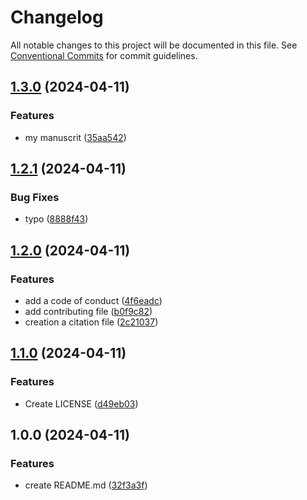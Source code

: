 # Changelog

All notable changes to this project will be documented in this file. See
[Conventional Commits](https://conventionalcommits.org) for commit guidelines.

## [1.3.0](https://github.com/thomasdenecker/quartoDemo/compare/v1.2.1...v1.3.0) (2024-04-11)


### Features

* my manuscrit ([35aa542](https://github.com/thomasdenecker/quartoDemo/commit/35aa54234bb0f19ee1f3aba522466d53a440362e))

## [1.2.1](https://github.com/thomasdenecker/quartoDemo/compare/v1.2.0...v1.2.1) (2024-04-11)


### Bug Fixes

* typo ([8888f43](https://github.com/thomasdenecker/quartoDemo/commit/8888f43eeabe28e88ba15901d95f1b2e79fb1049))

## [1.2.0](https://github.com/thomasdenecker/quartoDemo/compare/v1.1.0...v1.2.0) (2024-04-11)


### Features

* add a code of conduct ([4f6eadc](https://github.com/thomasdenecker/quartoDemo/commit/4f6eadcdf4f686fab1a982bd1716699846b83417))
* add contributing file ([b0f9c82](https://github.com/thomasdenecker/quartoDemo/commit/b0f9c8283554515db475112aa65087f4e6b18949))
* creation a citation file ([2c21037](https://github.com/thomasdenecker/quartoDemo/commit/2c21037f47fd3a1307e0c183b1dfe8dcc8eb462f))

## [1.1.0](https://github.com/thomasdenecker/quartoDemo/compare/v1.0.0...v1.1.0) (2024-04-11)


### Features

* Create LICENSE ([d49eb03](https://github.com/thomasdenecker/quartoDemo/commit/d49eb03ab7f07327df5f7456d3c4c70a782bcf7b))

## 1.0.0 (2024-04-11)


### Features

* create README.md ([32f3a3f](https://github.com/thomasdenecker/quartoDemo/commit/32f3a3f6176c0c7f9c21b82679f5ce51fbc9da24))

